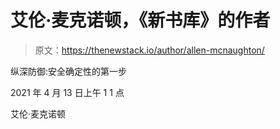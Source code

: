 # 艾伦·麦克诺顿，《新书库》的作者

> 原文：<https://thenewstack.io/author/allen-mcnaughton/>

纵深防御:安全确定性的第一步

2021 年 4 月 13 日上午 1 1 点

艾伦·麦克诺顿